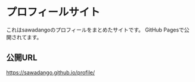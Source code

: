 # プロフィールサイト
これはsawadangoのプロフィールをまとめたサイトです。
GitHub Pagesで公開されてます。

## 公開URL
https://sawadango.github.io/profile/

